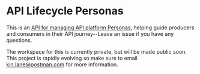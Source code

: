# API Lifecycle Personas
This is an [API for managing API platform Personas](https://www.postman.com/postman/workspace/postman-open-technologies-lifecycle-control/api/728c4c8a-674c-4f9e-9541-5381df219bc1/version/74bc73b4-0747-4083-b9b9-320ce8b0a1eb?tab=define), helping guide producers and consumers in their API journey--Leave an issue if you have any questions.

The workspace for this is currently private, but will be made public soon. This project is rapidly evolving so make sure to email kin.lane@postman.com for more information.
